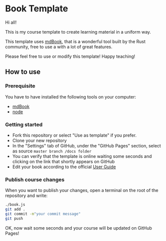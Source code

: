 # Book Template 

Hi all! 

This is my course template to create learning material in a uniform way. 

This template uses [mdBook](https://github.com/rust-lang/mdBook), that is a wonderful tool built by the Rust community, free to use a with a lot of great features.

Please feel free to use or modify this template! Happy teaching!

## How to use
### Prerequisite
You have to have installed the following tools on your computer:
- [mdBook](https://github.com/rust-lang/mdBook)
- [node](https://nodejs.org/it/download/)

### Getting started
- Fork this repository or select "Use as template" if you prefer.
- Clone your new repository
- In the "Settings" tab of GitHub, under the "GitHub Pages" section, select as source `master branch /docs folder`
- You can verify that the template is online waiting some seconds and clicking on the link that shortly appears on GitHub
- Edit your book according to the official [User Guide](https://rust-lang.github.io/mdBook/)

### Publish course changes
When you want to publish your changes, open a terminal on the root of the repository and write:
```sh
./book.js
git add .
git commit -m"your commit message"
git push
```

OK, now wait some seconds and your course will be updated on GitHub Pages!



